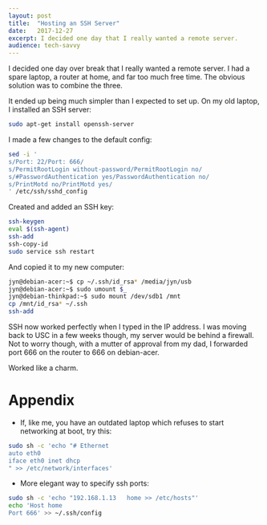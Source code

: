 ```yaml
---
layout:	post
title:	"Hosting an SSH Server"
date:	2017-12-27
excerpt: I decided one day that I really wanted a remote server.
audience: tech-savvy
---
```


I decided one day over break that I really wanted a remote server.
I had a spare laptop, a router at home, and far too much free time.
The obvious solution was to combine the three.

It ended up being much simpler than I expected to set up.
On my old laptop, I installed an SSH server:
```sh
sudo apt-get install openssh-server
```

I made a few changes to the default config:
```sh
sed -i '
s/Port: 22/Port: 666/
s/PermitRootLogin without-password/PermitRootLogin no/
s/#PasswordAuthentication yes/PasswordAuthentication no/
s/PrintMotd no/PrintMotd yes/
' /etc/ssh/sshd_config
```

Created and added an SSH key:
```sh
ssh-keygen
eval $(ssh-agent)
ssh-add
ssh-copy-id
sudo service ssh restart
```

And copied it to my new computer:
```sh
jyn@debian-acer:~$ cp ~/.ssh/id_rsa* /media/jyn/usb
jyn@debian-acer:~$ sudo umount $_
jyn@debian-thinkpad:~$ sudo mount /dev/sdb1 /mnt
cp /mnt/id_rsa* ~/.ssh
ssh-add
```

SSH now worked perfectly when I typed in the IP address.
I was moving back to USC in a few weeks though,
my server would be behind a firewall.
Not to worry though, with a mutter of approval from my dad,
I forwarded port 666 on the router to 666 on debian-acer.

Worked like a charm.

# Appendix
- If, like me, you have an outdated laptop
which refuses to start networking at boot, try this:
```sh
sudo sh -c 'echo "# Ethernet
auto eth0
iface eth0 inet dhcp
" >> /etc/network/interfaces'
```

- More elegant way to specify ssh ports:
```sh
sudo sh -c 'echo "192.168.1.13   home >> /etc/hosts"'
echo 'Host home
Port 666' >> ~/.ssh/config
```
